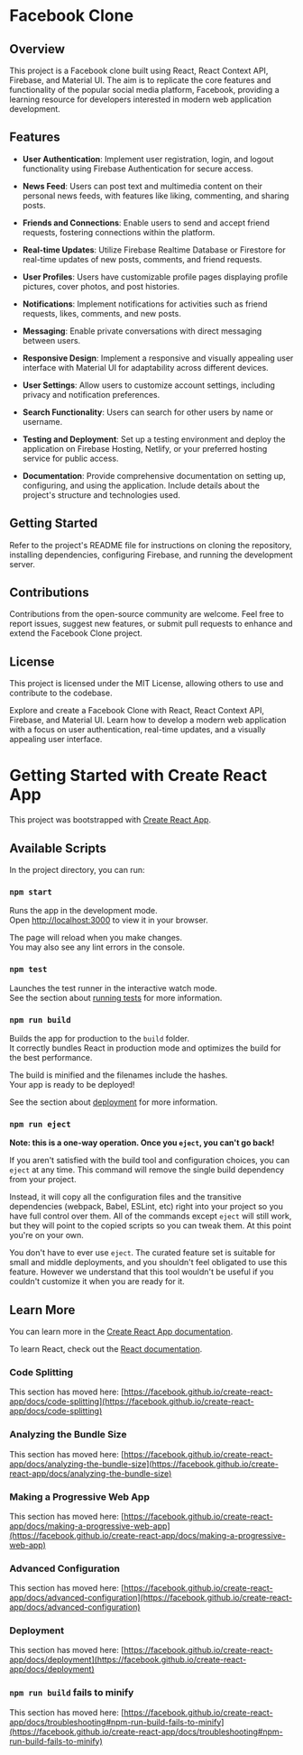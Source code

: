 # Facebook Clone

## Overview

This project is a Facebook clone built using React, React Context API, Firebase, and Material UI. The aim is to replicate the core features and functionality of the popular social media platform, Facebook, providing a learning resource for developers interested in modern web application development.

## Features

- **User Authentication**: Implement user registration, login, and logout functionality using Firebase Authentication for secure access.

- **News Feed**: Users can post text and multimedia content on their personal news feeds, with features like liking, commenting, and sharing posts.

- **Friends and Connections**: Enable users to send and accept friend requests, fostering connections within the platform.

- **Real-time Updates**: Utilize Firebase Realtime Database or Firestore for real-time updates of new posts, comments, and friend requests.

- **User Profiles**: Users have customizable profile pages displaying profile pictures, cover photos, and post histories.

- **Notifications**: Implement notifications for activities such as friend requests, likes, comments, and new posts.

- **Messaging**: Enable private conversations with direct messaging between users.

- **Responsive Design**: Implement a responsive and visually appealing user interface with Material UI for adaptability across different devices.

- **User Settings**: Allow users to customize account settings, including privacy and notification preferences.

- **Search Functionality**: Users can search for other users by name or username.

- **Testing and Deployment**: Set up a testing environment and deploy the application on Firebase Hosting, Netlify, or your preferred hosting service for public access.

- **Documentation**: Provide comprehensive documentation on setting up, configuring, and using the application. Include details about the project's structure and technologies used.

## Getting Started

Refer to the project's README file for instructions on cloning the repository, installing dependencies, configuring Firebase, and running the development server.

## Contributions

Contributions from the open-source community are welcome. Feel free to report issues, suggest new features, or submit pull requests to enhance and extend the Facebook Clone project.

## License

This project is licensed under the MIT License, allowing others to use and contribute to the codebase.

Explore and create a Facebook Clone with React, React Context API, Firebase, and Material UI. Learn how to develop a modern web application with a focus on user authentication, real-time updates, and a visually appealing user interface.








# Getting Started with Create React App

This project was bootstrapped with [Create React App](https://github.com/facebook/create-react-app).

## Available Scripts

In the project directory, you can run:

### `npm start`

Runs the app in the development mode.\
Open [http://localhost:3000](http://localhost:3000) to view it in your browser.

The page will reload when you make changes.\
You may also see any lint errors in the console.

### `npm test`

Launches the test runner in the interactive watch mode.\
See the section about [running tests](https://facebook.github.io/create-react-app/docs/running-tests) for more information.

### `npm run build`

Builds the app for production to the `build` folder.\
It correctly bundles React in production mode and optimizes the build for the best performance.

The build is minified and the filenames include the hashes.\
Your app is ready to be deployed!

See the section about [deployment](https://facebook.github.io/create-react-app/docs/deployment) for more information.

### `npm run eject`

**Note: this is a one-way operation. Once you `eject`, you can't go back!**

If you aren't satisfied with the build tool and configuration choices, you can `eject` at any time. This command will remove the single build dependency from your project.

Instead, it will copy all the configuration files and the transitive dependencies (webpack, Babel, ESLint, etc) right into your project so you have full control over them. All of the commands except `eject` will still work, but they will point to the copied scripts so you can tweak them. At this point you're on your own.

You don't have to ever use `eject`. The curated feature set is suitable for small and middle deployments, and you shouldn't feel obligated to use this feature. However we understand that this tool wouldn't be useful if you couldn't customize it when you are ready for it.

## Learn More

You can learn more in the [Create React App documentation](https://facebook.github.io/create-react-app/docs/getting-started).

To learn React, check out the [React documentation](https://reactjs.org/).

### Code Splitting

This section has moved here: [https://facebook.github.io/create-react-app/docs/code-splitting](https://facebook.github.io/create-react-app/docs/code-splitting)

### Analyzing the Bundle Size

This section has moved here: [https://facebook.github.io/create-react-app/docs/analyzing-the-bundle-size](https://facebook.github.io/create-react-app/docs/analyzing-the-bundle-size)

### Making a Progressive Web App

This section has moved here: [https://facebook.github.io/create-react-app/docs/making-a-progressive-web-app](https://facebook.github.io/create-react-app/docs/making-a-progressive-web-app)

### Advanced Configuration

This section has moved here: [https://facebook.github.io/create-react-app/docs/advanced-configuration](https://facebook.github.io/create-react-app/docs/advanced-configuration)

### Deployment

This section has moved here: [https://facebook.github.io/create-react-app/docs/deployment](https://facebook.github.io/create-react-app/docs/deployment)

### `npm run build` fails to minify

This section has moved here: [https://facebook.github.io/create-react-app/docs/troubleshooting#npm-run-build-fails-to-minify](https://facebook.github.io/create-react-app/docs/troubleshooting#npm-run-build-fails-to-minify)
